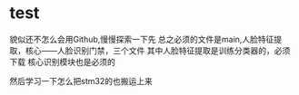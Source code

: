 # test

貌似还不怎么会用Github,慢慢探索一下先
总之必须的文件是main,人脸特征提取，核心——人脸识别门禁，三个文件
其中人脸特征提取是训练分类器的，必须下载
核心识别模块也是必须的

然后学习一下怎么把stm32的也搬运上来
